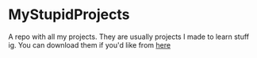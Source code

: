 # MyStupidProjects
A repo with all my projects. They are usually projects I made to learn stuff ig. 
You can download them if you'd like from [here]()
